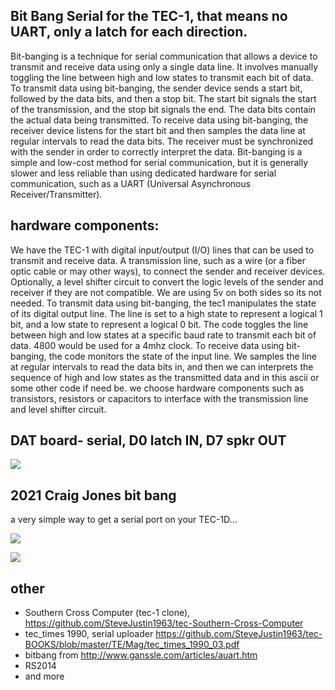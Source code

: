 ## Bit Bang Serial for the TEC-1, that means no UART, only a latch for each direction.   

Bit-banging is a technique for serial communication that allows a device to transmit and receive data using only a single data line. It involves manually toggling the line between high and low states to transmit each bit of data. To transmit data using bit-banging, the sender device sends a start bit, followed by the data bits, and then a stop bit. The start bit signals the start of the transmission, and the stop bit signals the end. The data bits contain the actual data being transmitted.
To receive data using bit-banging, the receiver device listens for the start bit and then samples the data line at regular intervals to read the data bits. The receiver must be synchronized with the sender in order to correctly interpret the data. Bit-banging is a simple and low-cost method for serial communication, but it is generally slower and less reliable than using dedicated hardware for serial communication, such as a UART (Universal Asynchronous Receiver/Transmitter).

## hardware components:
We have the TEC-1 with digital input/output (I/O) lines that can be used to transmit and receive data. A transmission line, such as a wire (or a fiber optic cable or may other ways), to connect the sender and receiver devices. Optionally, a level shifter circuit to convert the logic levels of the sender and receiver if they are not compatible. We are using 5v on both sides so its not needed. To transmit data using bit-banging, the tec1 manipulates the state of its digital output line. The line is set to a high state to represent a logical 1 bit, and a low state to represent a logical 0 bit. The code toggles the line between high and low states at a specific baud rate to transmit each bit of data. 4800 would be used for a 4mhz clock. To receive data using bit-banging, the code monitors the state of the input line. We samples the line at regular intervals to read the data bits in, and then we can interprets the sequence of high and low states as the transmitted data and in this ascii or some other code if need be. we choose hardware components such as transistors, resistors or capacitors to interface with the transmission line and level shifter circuit. 


## DAT board- serial, D0 latch IN, D7 spkr OUT 

![](https://github.com/SteveJustin1963/tec-BIT-BANG/blob/master/pics/dat-ser-in2.png)

## 2021 Craig Jones bit bang  
a very simple way to get a serial port on your TEC-1D...

![](https://github.com/SteveJustin1963/tec-BIT-BANG/blob/master/pics/268641780_285024776923215_2514945051842294534_n.jpg)

![](https://github.com/SteveJustin1963/tec-BIT-BANG/blob/master/pics/bb-wir1.png)

## other 
- Southern Cross Computer (tec-1 clone), https://github.com/SteveJustin1963/tec-Southern-Cross-Computer
- tec_times 1990, serial uploader https://github.com/SteveJustin1963/tec-BOOKS/blob/master/TE/Mag/tec_times_1990_03.pdf
- bitbang from http://www.ganssle.com/articles/auart.htm
- RS2014
- and more


